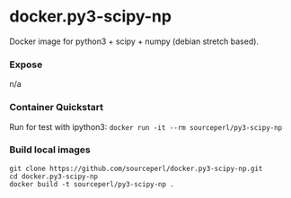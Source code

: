# docker.py3-scipy-np
Docker image for python3 + scipy + numpy (debian stretch based).

### Expose

n/a

### Container Quickstart

Run for test with ipython3:
`docker run -it --rm sourceperl/py3-scipy-np`

### Build local images

    git clone https://github.com/sourceperl/docker.py3-scipy-np.git
    cd docker.py3-scipy-np
    docker build -t sourceperl/py3-scipy-np .
